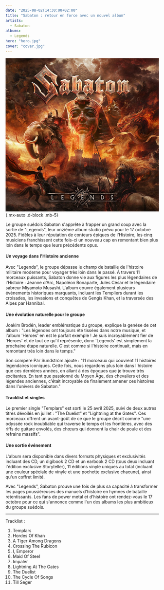 ```yaml
---
date: "2025-08-02T14:30:00+02:00"
title: "Sabaton : retour en force avec un nouvel album"
artists:
  - Sabaton
albums:
  - Legends
hero: "hero.jpg"
cover: "cover.jpg"
---
```


![Legends](cover.jpg)
{.mx-auto .d-block .mb-5}

Le groupe suédois Sabaton s'apprête à frapper un grand coup avec la sortie de "Legends", leur onzième album studio prévu
pour le 17 octobre 2025. Fidèles à leur réputation de conteurs épiques de l'Histoire, les cinq musiciens franchissent
cette fois-ci un nouveau cap en remontant bien plus loin dans le temps que leurs précédents opus.

#### Un voyage dans l'Histoire ancienne

Avec "Legends", le groupe dépasse le champ de bataille de l'histoire militaire moderne pour voyager très loin dans le
passé. À travers 11 morceaux puissants, Sabaton donne vie aux figures les plus légendaires de l'Histoire : Jeanne d'Arc,
Napoléon Bonaparte, Jules César et le légendaire sabreur Miyamoto Musashi. L'album couvre également plusieurs événements
historiques marquants, incluant les Templiers durant les croisades, les invasions et conquêtes de Gengis Khan, et la
traversée des Alpes par Hannibal.

#### Une évolution naturelle pour le groupe

Joakim Brodén, leader emblématique du groupe, explique la genèse de cet album : "Les légendes ont toujours été tissées
dans notre musique, et l'album 'Heroes' en est le parfait exemple ! Je suis incroyablement fier de 'Heroes' et de tout
ce qu'il représente, donc 'Legends' est simplement la prochaine étape naturelle. C'est comme si l'histoire continuait,
mais en remontant très loin dans le temps."

Son compère Pär Sundström ajoute : "11 morceaux qui couvrent 11 histoires légendaires iconiques. Cette fois, nous
regardons plus loin dans l'histoire que ces dernières années, en allant à des époques que je trouve très excitantes. En
tant que passionné du Moyen Âge, des chevaliers et des légendes anciennes, c'était incroyable de finalement amener ces
histoires dans l'univers de Sabaton."

#### Tracklist et singles

Le premier single "Templars" est sorti le 25 avril 2025, suivi de deux autres titres dévoilés en juillet : "The Duelist"
et "Lightning at the Gates". Ces morceaux offrent un avant-goût de ce que le groupe décrit comme "une odyssée rock
inoubliable qui traverse le temps et les frontières, avec des riffs de guitare envolés, des chœurs qui donnent la chair
de poule et des refrains massifs".

#### Une sortie événement

L'album sera disponible dans divers formats physiques et exclusivités incluant des CD, un digibook 2 CD et un earbook 2
CD (tous deux incluant l'édition exclusive Storyteller), 11 éditions vinyle uniques au total (incluant une couleur
spéciale de vinyle et une pochette exclusive chacune), ainsi qu'un coffret limité.

Avec "Legends", Sabaton prouve une fois de plus sa capacité à transformer les pages poussiéreuses des manuels d'histoire
en hymnes de bataille retentissants. Les fans de power metal et d'histoire ont rendez-vous le 17 octobre pour ce qui
s'annonce comme l'un des albums les plus ambitieux du groupe suédois.

---

Tracklist :
01. Templars
02. Hordes Of Khan
03. A Tiger Among Dragons
04. Crossing The Rubicon
05. I, Emperor
06. Maid Of Steel
07. Impaler
08. Lightning At The Gates
09. The Duelist
10. The Cycle Of Songs
11. Till Seger
